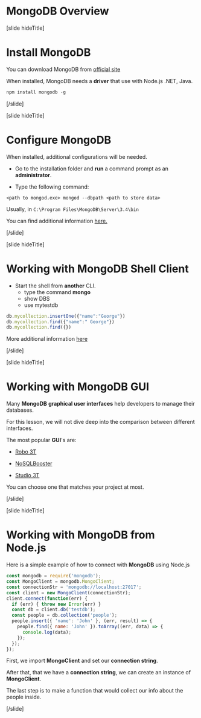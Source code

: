 # MongoDB Overview

[slide hideTitle]
# Install MongoDB

You can download MongoDB from [official site](https://www.mongodb.com/download-center)

When installed, MongoDB needs a **driver** that use with Node.js .NET, Java.

``` js
npm install mongodb -g
```

[/slide]

[slide hideTitle]

# Configure MongoDB

When installed, additional configurations will be needed.

- Go to the installation folder and **run** a command prompt as an **administrator**.

- Type the following command:

```
<path to mongod.exe> mongod --dbpath <path to store data>
```

Usually, in `C:\Program Files\MongoDB\Server\3.4\bin`

You can find additional information [here.](https://docs.mongodb.com/manual/tutorial/)

[/slide]

[slide hideTitle]

# Working with MongoDB Shell Client

- Start the shell from **another** CLI.
  * type the command **mongo**
  * show DBS
  * use mytestdb

```js
db.mycollection.insertOne({"name":"George"})
db.mycollection.find({"name":" George"})
db.mycollection.find({})
```

More additional information [here](https://docs.mongodb.com/manual/reference/mongo-shell/)

[/slide]

[slide hideTitle]

# Working with MongoDB GUI

Many **MongoDB** **graphical user interfaces** help developers to manage their databases.

For this lesson, we will not dive deep into the comparison between different interfaces.

The most popular **GUI**'s are:

- [Robo 3T](https://robomongo.org/download)

- [NoSQLBooster](https://nosqlbooster.com)

- [Studio 3T](https://studio3t.com/download/)

You can choose one that matches your project at most.

[/slide]


[slide hideTitle]

# Working with MongoDB from Node.js

Here is a simple example of how to connect with **MongoDB** using Node.js

``` js
const mongodb = require('mongodb');
const MongoClient = mongodb.MongoClient;
const connectionStr = 'mongodb://localhost:27017';
const client = new MongoClient(connectionStr);
client.connect(function(err) {
  if (err) { throw new Error(err) }
  const db = client.db('testdb');
  const people = db.collection('people');
  people.insert({ 'name': 'John' }, (err, result) => {
    people.find({ name: 'John' }).toArray((err, data) => {
      console.log(data);
    });
  });
});
```

First, we import **MongoClient** and set our **connection string**. 

After that, that we have a **connection string**, we can create an instance of **MongoClient**.

The last step is to make a function that would collect our info about the people inside.

[/slide]